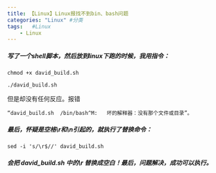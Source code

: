 ```yaml
---
title: 【Linux】Linux报找不到bin、bash问题
categories: "Linux" #分类
tags:   #Linux
	- Linux
---
```

##### 写了一个shell脚本，然后放到linux下跑的时候，我用指令：

```
chmod +x david_build.sh

./david_build.sh
```

但是却没有任何反应。报错 

```
“david_build.sh  /bin/bash^M:   坏的解释器：没有那个文件或目录”。
```
##### 最后，怀疑是空格\r和\n引起的，就执行了替换命令：

```
sed -i 's/\r$//' david_build.sh
```

#####  会把 david_build.sh 中的\r 替换成空白！最后，问题解决，成功可以执行。


